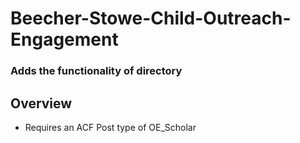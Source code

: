 # Beecher-Stowe-Child-Outreach-Engagement
### Adds the functionality of directory


## Overview
- Requires an ACF Post type of OE_Scholar




